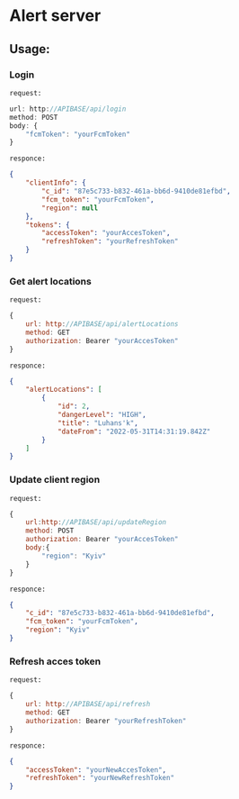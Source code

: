 # **Alert server**
## **Usage:**

### Login
`request:`
```javascript
url: http://APIBASE/api/login
method: POST
body: {
    "fcmToken": "yourFcmToken"
}
```
`responce:`
```json
{
	"clientInfo": {
		"c_id": "87e5c733-b832-461a-bb6d-9410de81efbd",
		"fcm_token": "yourFcmToken",
		"region": null
	},
	"tokens": {
		"accessToken": "yourAccesToken",
		"refreshToken": "yourRefreshToken"
	}
}
```
### Get alert locations 
`request:`
```javascript
{
    url: http://APIBASE/api/alertLocations
    method: GET
    authorization: Bearer "yourAccesToken"
}
```
`responce:`
```json
{
	"alertLocations": [
		{
			"id": 2,
			"dangerLevel": "HIGH",
			"title": "Luhans'k",
			"dateFrom": "2022-05-31T14:31:19.842Z"
		}
	]
}
```
### Update client region
`request:`
```javascript
{
    url:http://APIBASE/api/updateRegion
    method: POST
    authorization: Bearer "yourAccesToken"
    body:{
    	"region": "Kyiv"
    }
}
```
`responce:`
```json
{
	"c_id": "87e5c733-b832-461a-bb6d-9410de81efbd",
	"fcm_token": "yourFcmToken",
	"region": "Kyiv"
}
```
### Refresh acces token
`request:`
```javascript
{
    url: http://APIBASE/api/refresh
    method: GET
    authorization: Bearer "yourRefreshToken"
}
```
`responce:`
```json
{
	"accessToken": "yourNewAccesToken",
	"refreshToken": "yourNewRefreshToken"
}
```
